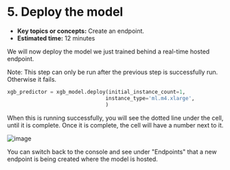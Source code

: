 # 5. Deploy the model

* **Key topics or concepts:** Create an endpoint.
* **Estimated time:** 12 minutes

We will now deploy the model we just trained behind a real-time hosted endpoint.

Note: This step can only be run after the previous step is successfully run. Otherwise it fails.

```python
xgb_predictor = xgb_model.deploy(initial_instance_count=1,
                                instance_type='ml.m4.xlarge',
                                )
```

When this is running successfully, you will see the dotted line under the cell, until it is complete. Once it is complete, the cell will have a number next to it.

![image](https://drive.corp.amazon.com/view/Engineering%20Excellence/DYOC-Courses/images/sage-maker/deploy.png)

You can switch back to the console and see under "Endpoints" that a new endpoint is being created where the model is hosted.
